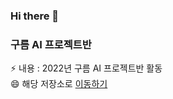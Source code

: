 ### Hi there 👋

### 구름 AI 프로젝트반
⚡ 내용 : 2022년 구름 AI 프로젝트반 활동 <br>
😄 해당 저장소로 [이동하기]([https://github.com/Wallabee22/AI_goorm/tree/main/MyDataAnalysis_2022](https://github.com/Wallabee22/AI_goorm)) 
<!--
**Wallabee22/Wallabee22** is a ✨ _special_ ✨ repository because its `README.md` (this file) appears on your GitHub profile.

Here are some ideas to get you started:

- 🔭 I’m currently working on ...
- 🌱 I’m currently learning ...
- 👯 I’m looking to collaborate on ...
- 🤔 I’m looking for help with ...
- 💬 Ask me about ...
- 📫 How to reach me: ...
- 😄 Pronouns: ...
- ⚡ Fun fact: ...
-->
